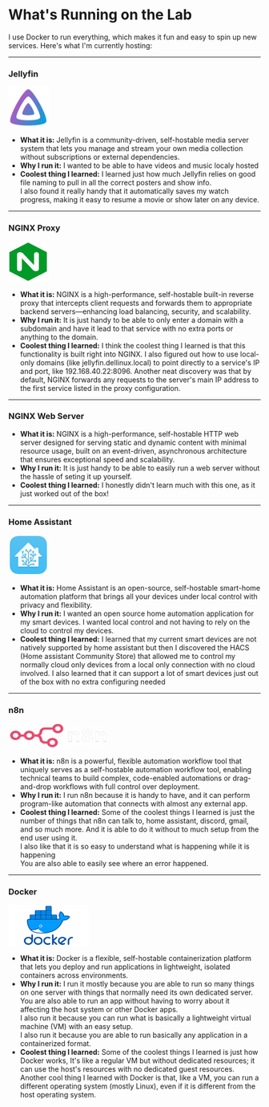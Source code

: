 # What's Running on the Lab

I use Docker to run everything, which makes it fun and easy to spin up new services. Here's what I'm currently hosting:

---
### Jellyfin
<img src="../../_static/Jellyfin-logo.png" width="80" height="80" style="background-color: transparent;"/>
<!-- insert jellyfin logo -->

* **What it is:** Jellyfin is a community-driven, self-hostable media server system that lets you manage and stream your own media collection without subscriptions or external dependencies. 
* **Why I run it:** I wanted to be able to have videos and music localy hosted
* **Coolest thing I learned:** I learned just how much Jellyfin relies on good file naming to pull in all the correct posters and
show info. \
I also found it really handy that it automatically saves my watch progress, making it easy to resume a movie or show later on any device.

---
### NGINX Proxy 
<img src="../../_static/nginx-logo.png" width="80" height="80" style="background-color: transparent;"/>

* **What it is:** NGINX is a high-performance, self-hostable built-in reverse proxy that intercepts client requests and forwards them to appropriate backend servers—enhancing load balancing, security, and scalability.
* **Why I run it:** It is just handy to be able to only enter a domain with a subdomain and have it lead to that service with no extra ports or anything to the domain.
* **Coolest thing I learned:** I think the coolest thing I learned is that this functionality is built right into NGINX. I also figured out how to use local-only domains (like jellyfin.dellinux.local) to point directly to a service's IP and port, like 192.168.40.22:8096. Another neat discovery was that by default, NGINX forwards any requests to the server's main IP address to the first service listed in the proxy configuration.

---
### NGINX Web Server
* **What it is:** NGINX is a high-performance, self-hostable HTTP web server designed for serving static and dynamic content with minimal resource usage, built on an event-driven, asynchronous architecture that ensures exceptional speed and scalability.
* **Why I run it:** It is just handy to be able to easily run a web server without the hassle of seting it up yourself.
* **Coolest thing I learned:** I honestly didn't learn much with this one, as it just worked out of the box!

---
### Home Assistant 
<img src="../../_static/homeassistant-logo.png" width="80" height="80" style="background-color: transparent;"/> <!-- Insert ha logo -->

* **What it is:** Home Assistant is an open-source, self-hostable smart-home automation platform that brings all your devices under local control with privacy and flexibility.
* **Why I run it:** I wanted an open source home automation application for my smart devices. I wanted local control and not having to rely on the cloud to control my devices.
* **Coolest thing I learned:** I learned that my current smart devices are not natively supported by home assistant but then I discovered the HACS (Home assistant Community Store) that allowed me to control my normally cloud only devices from a local only connection with no cloud involved. I also learned that it can support a lot of smart devices just out of the box with no extra configuring needed

---
### n8n 
<img src="../../_static/n8n-logo.png" width="200" height="50" style="background-color: transparent;"/><!-- insert n8n logo -->

* **What it is:** n8n is a powerful, flexible automation workflow tool that uniquely serves as a self-hostable automation workflow tool, enabling technical teams to build complex, code-enabled automations or drag-and-drop workflows with full control over deployment.
* **Why I run it:** I run n8n because it is handy to have, and it can perform program-like automation that connects with almost any external app.
* **Coolest thing I learned:** Some of the coolest things I learned is just the number of things that n8n can talk to, home assistant, discord, gmail, and so much more. And it is able to do it without to much setup from the end user using it. \
I also like that it is so easy to understand what is happening while it is happening \
You are also able to easily see where an error happened.

---
### Docker 
<img src="../../_static/Docker-Logo.png" width="160" height="80" style="background-color: transparent;"/><!-- insert docker logo -->

* **What it is:** Docker is a flexible, self-hostable containerization platform that lets you deploy and run applications in lightweight, isolated containers across environments.
* **Why I run it:** I run it mostly because you are able to run so many things on one server with things that normally need its own dedicated server. \
You are also able to run an app without having to worry about it affecting the host system or other Docker apps. \
I also run it because you can run what is basically a lightweight virtual machine (VM) with an easy setup. \
I also run it because you are able to run basically any application in a containerized format.
* **Coolest thing I learned:**
Some of the coolest things I learned is just how Docker works, It's like a regular VM but without dedicated resources; it can use the host's resources with no dedicated guest resources. \
Another cool thing I learned with Docker is that, like a VM, you can run a different operating system (mostly Linux), even if it is different from the host operating system.